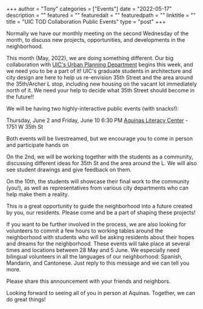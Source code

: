 
+++
author = "Tony"
categories = ["Events"]
date = "2022-05-17"
description = ""
featured = ""
featuredalt = ""
featuredpath = ""
linktitle = ""
title = "UIC TOD Collaboration Public Events"
type = "post"
+++

Normally we have our monthly meeting on the second Wednesday of the month, to discuss new projects, opportunities, and developments in the neighborhood. 

This month (May, 2022), we are doing something different. Our big collaboration with [UIC's Urban Planning Department](https://cuppa.uic.edu/) begins this week, and we need you to be a part of it!  UIC's graduate students in architecture and city design are here to help us re-envision 35th Street and the area around the 35th/Archer L stop, including new housing on the vacant lot immediately north of it.  We need your help to decide what 35th Street should become in the future!!

We will be having two highly-interactive public events (with snacks!):

Thursday, June 2 and Friday, June 10 
6:30 PM 
[Aquinas Literacy Center](https://aquinasliteracycenter.org/) - 1751 W 35th St

Both events will be livestreamed, but we encourage you to come in person and participate hands on

On the 2nd, we will be working together with the students as a community, discussing different ideas for 35th St and the area around the L.  We will also see student drawings and give feedback on them.  

On the 10th, the students will showcase their final work to the community (you!), as well as representatives from various city departments who can help make them a reality. 

This is a great opportunity to guide the neighborhood into a future created by you, our residents.  Please come and be a part of shaping these projects!

If you want to be further involved in the process, we are also looking for volunteers to commit a few hours to working tables around the neighborhood with students who will be asking residents about their hopes and dreams for the neighborhood.  These events will take place at several times and locations between 28 May and 5 June. We especially need bilingual volunteers in all the languages of our neighborhood: Spanish, Mandarin, and Cantonese. Just reply to this message and we can tell you more. 

Please share this announcement with your friends and neighbors. 

Looking forward to seeing all of you in person at Aquinas.  Together, we can do great things!

<br/>
